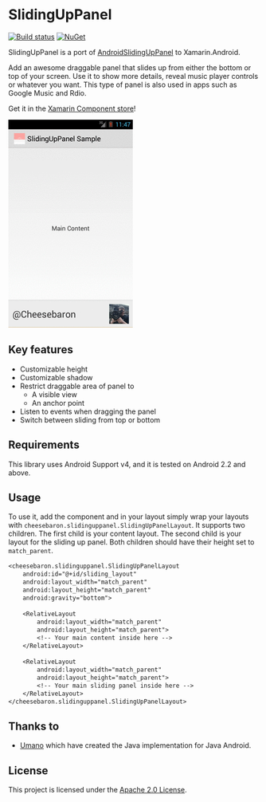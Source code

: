 SlidingUpPanel
==============

[![Build status](https://ci.appveyor.com/api/projects/status/fn6agb25m7awlqbh?svg=true)](https://ci.appveyor.com/project/Cheesebaron/slidinguppanel)
[![NuGet](https://img.shields.io/nuget/v/SlidingUpPanel.svg?maxAge=2592000)](https://www.nuget.org/packages/SlidingUpPanel/)

SlidingUpPanel is a port of [AndroidSlidingUpPanel](https://github.com/umano/AndroidSlidingUpPanel) to Xamarin.Android.

Add an awesome draggable panel that slides up from either the bottom or top of your screen. Use it to show more details, reveal music player controls or whatever you want. This type of panel is also used in apps such as Google Music and Rdio.

Get it in the [Xamarin Component store](http://components.xamarin.com/view/slidinguppanel)!

![animation](https://raw.githubusercontent.com/Cheesebaron/SlidingUpPanel/master/component/screenshots/animation.gif)

## Key features

- Customizable height
- Customizable shadow
- Restrict draggable area of panel to 
    - A visible view
    - An anchor point
- Listen to events when dragging the panel
- Switch between sliding from top or bottom

## Requirements

This library uses Android Support v4, and it is tested on Android 2.2 and above.

## Usage

To use it, add the component and in your layout simply wrap your layouts with `cheesebaron.slidinguppanel.SlidingUpPanelLayout`. It supports two children. The first child is your content layout. The second child is your layout for the sliding up panel. Both children should have their height set to
`match_parent`.

```
<cheesebaron.slidinguppanel.SlidingUpPanelLayout
    android:id="@+id/sliding_layout"
    android:layout_width="match_parent"
    android:layout_height="match_parent"
    android:gravity="bottom">

    <RelativeLayout
        android:layout_width="match_parent"
        android:layout_height="match_parent">
        <!-- Your main content inside here -->
    </RelativeLayout>

    <RelativeLayout
        android:layout_width="match_parent"
        android:layout_height="match_parent">
        <!-- Your main sliding panel inside here -->
    </RelativeLayout>
</cheesebaron.slidinguppanel.SlidingUpPanelLayout>
```

## Thanks to

- [Umano](https://github.com/umano) which have created the Java implementation for Java Android.

## License

This project is licensed under the [Apache 2.0 License](https://raw.githubusercontent.com/Cheesebaron/SlidingUpPanel2/master/LICENSE).
